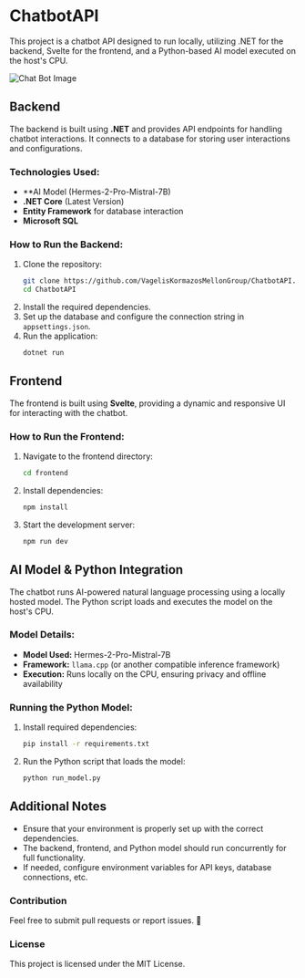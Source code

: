 # ChatbotAPI

This project is a chatbot API designed to run locally, utilizing .NET for the backend, Svelte for the frontend, and a Python-based AI model executed on the host's CPU.

![Chat Bot Image](https://github.com/user-attachments/assets/a426ebbf-0646-4417-8aed-13c40d1c763d)


## Backend

The backend is built using **.NET** and provides API endpoints for handling chatbot interactions. It connects to a database for storing user interactions and configurations.

### Technologies Used:
- **AI Model (Hermes-2-Pro-Mistral-7B)
- **.NET Core** (Latest Version)
- **Entity Framework** for database interaction
- **Microsoft SQL** 

### How to Run the Backend:
1. Clone the repository:
   ```sh
   git clone https://github.com/VagelisKormazosMellonGroup/ChatbotAPI.git
   cd ChatbotAPI
   ```
2. Install the required dependencies.
3. Set up the database and configure the connection string in `appsettings.json`.
4. Run the application:
   ```sh
   dotnet run
   ```

## Frontend

The frontend is built using **Svelte**, providing a dynamic and responsive UI for interacting with the chatbot.

### How to Run the Frontend:
1. Navigate to the frontend directory:
   ```sh
   cd frontend
   ```
2. Install dependencies:
   ```sh
   npm install
   ```
3. Start the development server:
   ```sh
   npm run dev
   ```

## AI Model & Python Integration

The chatbot runs AI-powered natural language processing using a locally hosted model. The Python script loads and executes the model on the host's CPU.

### Model Details:
- **Model Used:** Hermes-2-Pro-Mistral-7B
- **Framework:** `llama.cpp` (or another compatible inference framework)
- **Execution:** Runs locally on the CPU, ensuring privacy and offline availability

### Running the Python Model:
1. Install required dependencies:
   ```sh
   pip install -r requirements.txt
   ```
2. Run the Python script that loads the model:
   ```sh
   python run_model.py
   ```

## Additional Notes
- Ensure that your environment is properly set up with the correct dependencies.
- The backend, frontend, and Python model should run concurrently for full functionality.
- If needed, configure environment variables for API keys, database connections, etc.

### Contribution
Feel free to submit pull requests or report issues. 🚀

### License
This project is licensed under the MIT License.

